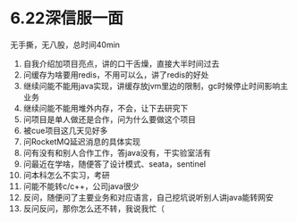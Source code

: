 # 6.22深信服一面

无手撕，无八股，总时间40min

1. 自我介绍加项目亮点，讲的口干舌燥，直接大半时间过去
2. 问缓存为啥要用redis，不用可以么，讲了redis的好处
3. 继续问能不能用java实现，讲缓存放jvm里边的限制，gc时候停止时间影响主业务
4. 继续问能不能用堆外内存，不会，让下去研究下
5. 问项目是单人做还是合作，问为什么要做这个项目
6. 被cue项目这几天见好多
7. 问RocketMQ延迟消息的具体实现
8. 问有没有和别人合作工作，答java没有，干实验室活有
9. 问最近在学啥，随便答了设计模式、seata，sentinel
10. 问本科怎么不实习，考研
11. 问能不能转c/c++，公司java很少
12. 反问，随便问了主要业务和对应语言，自己挖坑说听别人讲java能转网安
13. 反问反问，那你怎么还不转，我说我忙（